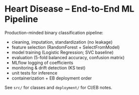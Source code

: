 ﻿# Heart Disease – End-to-End ML Pipeline

Production-minded binary classification pipeline:
- cleaning, imputation, standardization (no leakage)
- feature selection (RandomForest + SelectFromModel)
- model training (Logistic Regression; SVC baseline)
- evaluation (5-fold balanced accuracy, confusion matrix)
- MLflow logging of coefficients
- monitoring & drift detection (KS test)
- unit tests for inference
- containerization + EB deployment order

See `src/` for classes and `deployment/` for CI/EB notes.
